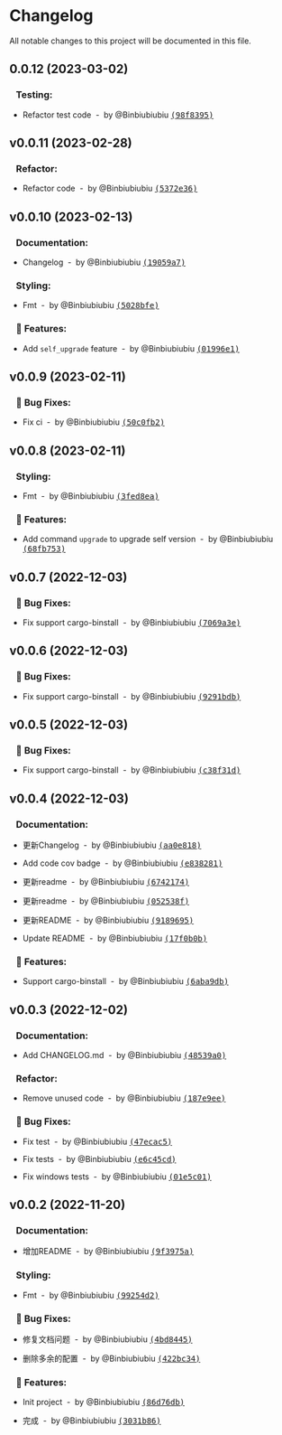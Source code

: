 # Changelog

All notable changes to this project will be documented in this file.

## 0.0.12 (2023-03-02)

### &nbsp;&nbsp;&nbsp;Testing:

- Refactor test code &nbsp;-&nbsp; by @Binbiubiubiu [<samp>(98f8395)</samp>](https://github.com/Binbiubiubiu/git-semver-tags/commit/98f83955431f833f4b3c7b68c6d410facb1c92f9)


## v0.0.11 (2023-02-28)

### &nbsp;&nbsp;&nbsp;Refactor:

- Refactor code &nbsp;-&nbsp; by @Binbiubiubiu [<samp>(5372e36)</samp>](https://github.com/Binbiubiubiu/git-semver-tags/commit/5372e36ee0c76e150341b06f19b2e6a614436e1b)


## v0.0.10 (2023-02-13)

### &nbsp;&nbsp;&nbsp;Documentation:

- Changelog &nbsp;-&nbsp; by @Binbiubiubiu [<samp>(19059a7)</samp>](https://github.com/Binbiubiubiu/git-semver-tags/commit/19059a743d2bc3baac9de5ecf75be50798fe68a2)


### &nbsp;&nbsp;&nbsp;Styling:

- Fmt &nbsp;-&nbsp; by @Binbiubiubiu [<samp>(5028bfe)</samp>](https://github.com/Binbiubiubiu/git-semver-tags/commit/5028bfe3184adc7fe27238dc2aa0ec3988c4f1d8)


### &nbsp;&nbsp;&nbsp;🚀 Features:

- Add `self_upgrade` feature &nbsp;-&nbsp; by @Binbiubiubiu [<samp>(01996e1)</samp>](https://github.com/Binbiubiubiu/git-semver-tags/commit/01996e18e39998f50948fa1e35c256828937918f)


## v0.0.9 (2023-02-11)

### &nbsp;&nbsp;&nbsp;🐞 Bug Fixes:

- Fix ci &nbsp;-&nbsp; by @Binbiubiubiu [<samp>(50c0fb2)</samp>](https://github.com/Binbiubiubiu/git-semver-tags/commit/50c0fb21e7424d38282024406d35222ba09ba720)


## v0.0.8 (2023-02-11)

### &nbsp;&nbsp;&nbsp;Styling:

- Fmt &nbsp;-&nbsp; by @Binbiubiubiu [<samp>(3fed8ea)</samp>](https://github.com/Binbiubiubiu/git-semver-tags/commit/3fed8ead979ebe634221a6d1dc1eac3b9f8b99a8)


### &nbsp;&nbsp;&nbsp;🚀 Features:

- Add command `upgrade` to upgrade self version &nbsp;-&nbsp; by @Binbiubiubiu [<samp>(68fb753)</samp>](https://github.com/Binbiubiubiu/git-semver-tags/commit/68fb7536383dd69a2c242801f854266c5ba757d4)


## v0.0.7 (2022-12-03)

### &nbsp;&nbsp;&nbsp;🐞 Bug Fixes:

- Fix support cargo-binstall &nbsp;-&nbsp; by @Binbiubiubiu [<samp>(7069a3e)</samp>](https://github.com/Binbiubiubiu/git-semver-tags/commit/7069a3e81bf1f1c6049514a0e0ff14af5c38ebdb)


## v0.0.6 (2022-12-03)

### &nbsp;&nbsp;&nbsp;🐞 Bug Fixes:

- Fix support cargo-binstall &nbsp;-&nbsp; by @Binbiubiubiu [<samp>(9291bdb)</samp>](https://github.com/Binbiubiubiu/git-semver-tags/commit/9291bdbb2c0708caea7574ab222ebc999745cb78)


## v0.0.5 (2022-12-03)

### &nbsp;&nbsp;&nbsp;🐞 Bug Fixes:

- Fix support cargo-binstall &nbsp;-&nbsp; by @Binbiubiubiu [<samp>(c38f31d)</samp>](https://github.com/Binbiubiubiu/git-semver-tags/commit/c38f31d90ba31469e2d1f87cc8893c3efa18e268)


## v0.0.4 (2022-12-03)

### &nbsp;&nbsp;&nbsp;Documentation:

- 更新Changelog &nbsp;-&nbsp; by @Binbiubiubiu [<samp>(aa0e818)</samp>](https://github.com/Binbiubiubiu/git-semver-tags/commit/aa0e818a9d35cb763fe2983fbd64836a89ba9008)

- Add code cov badge &nbsp;-&nbsp; by @Binbiubiubiu [<samp>(e838281)</samp>](https://github.com/Binbiubiubiu/git-semver-tags/commit/e83828171059dd15b44a63e073c47b60d2572546)

- 更新readme &nbsp;-&nbsp; by @Binbiubiubiu [<samp>(6742174)</samp>](https://github.com/Binbiubiubiu/git-semver-tags/commit/674217499a50e9b7621b3e3223ce857cdc7188d1)

- 更新readme &nbsp;-&nbsp; by @Binbiubiubiu [<samp>(052538f)</samp>](https://github.com/Binbiubiubiu/git-semver-tags/commit/052538ff9a6a014cc28e4d7bf62838d0c23c2e5c)

- 更新README &nbsp;-&nbsp; by @Binbiubiubiu [<samp>(9189695)</samp>](https://github.com/Binbiubiubiu/git-semver-tags/commit/9189695d6c800bd0e159e50dba021d2b593063f2)

- Update README &nbsp;-&nbsp; by @Binbiubiubiu [<samp>(17f0b0b)</samp>](https://github.com/Binbiubiubiu/git-semver-tags/commit/17f0b0b003e5851c547be4b2ad2113c1cd2e1901)


### &nbsp;&nbsp;&nbsp;🚀 Features:

- Support cargo-binstall &nbsp;-&nbsp; by @Binbiubiubiu [<samp>(6aba9db)</samp>](https://github.com/Binbiubiubiu/git-semver-tags/commit/6aba9dbbc3bf83f3cb90764b386176a528434816)


## v0.0.3 (2022-12-02)

### &nbsp;&nbsp;&nbsp;Documentation:

- Add CHANGELOG.md &nbsp;-&nbsp; by @Binbiubiubiu [<samp>(48539a0)</samp>](https://github.com/Binbiubiubiu/git-semver-tags/commit/48539a0ca2a8ca7ed10e84f54c762e790e4f7fc4)


### &nbsp;&nbsp;&nbsp;Refactor:

- Remove unused code &nbsp;-&nbsp; by @Binbiubiubiu [<samp>(187e9ee)</samp>](https://github.com/Binbiubiubiu/git-semver-tags/commit/187e9eed76e39a75fa7766a3d3396aa675e103a0)


### &nbsp;&nbsp;&nbsp;🐞 Bug Fixes:

- Fix test &nbsp;-&nbsp; by @Binbiubiubiu [<samp>(47ecac5)</samp>](https://github.com/Binbiubiubiu/git-semver-tags/commit/47ecac574b86ee88d07709ca7cc399a2ad21cb96)

- Fix tests &nbsp;-&nbsp; by @Binbiubiubiu [<samp>(e6c45cd)</samp>](https://github.com/Binbiubiubiu/git-semver-tags/commit/e6c45cd5c9b548f01ed67c03236b209b9b96f549)

- Fix windows tests &nbsp;-&nbsp; by @Binbiubiubiu [<samp>(01e5c01)</samp>](https://github.com/Binbiubiubiu/git-semver-tags/commit/01e5c01ffe3fc0fcf91e294d1b3bb4cbc2f06270)


## v0.0.2 (2022-11-20)

### &nbsp;&nbsp;&nbsp;Documentation:

- 增加README &nbsp;-&nbsp; by @Binbiubiubiu [<samp>(9f3975a)</samp>](https://github.com/Binbiubiubiu/git-semver-tags/commit/9f3975af562affcba6c3eb202f1aec2e71990d9c)


### &nbsp;&nbsp;&nbsp;Styling:

- Fmt &nbsp;-&nbsp; by @Binbiubiubiu [<samp>(99254d2)</samp>](https://github.com/Binbiubiubiu/git-semver-tags/commit/99254d22744d7b1c1eadc64c4e7e8cff4d324be8)


### &nbsp;&nbsp;&nbsp;🐞 Bug Fixes:

- 修复文档问题 &nbsp;-&nbsp; by @Binbiubiubiu [<samp>(4bd8445)</samp>](https://github.com/Binbiubiubiu/git-semver-tags/commit/4bd844509740e9585eda3ff9d9e0f995e9366a52)

- 删除多余的配置 &nbsp;-&nbsp; by @Binbiubiubiu [<samp>(422bc34)</samp>](https://github.com/Binbiubiubiu/git-semver-tags/commit/422bc341c92f136dd868df3167564e608add4533)


### &nbsp;&nbsp;&nbsp;🚀 Features:

- Init project &nbsp;-&nbsp; by @Binbiubiubiu [<samp>(86d76db)</samp>](https://github.com/Binbiubiubiu/git-semver-tags/commit/86d76db316ce2772f3fdc3442f90a2504fd10361)

- 完成 &nbsp;-&nbsp; by @Binbiubiubiu [<samp>(3031b86)</samp>](https://github.com/Binbiubiubiu/git-semver-tags/commit/3031b86b5d9ec95c14d6379304c9f6516f308dea)


<!-- generated by git-cliff -->
